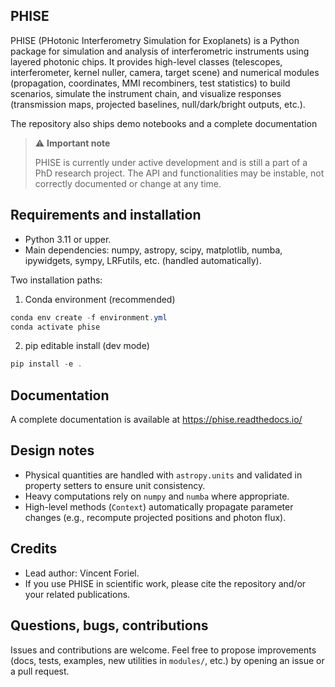 ## PHISE

PHISE (PHotonic Interferometry Simulation for Exoplanets) is a Python package for simulation and analysis of interferometric instruments using layered photonic chips. It provides high-level classes (telescopes, interferometer, kernel nuller, camera, target scene) and numerical modules (propagation, coordinates, MMI recombiners, test statistics) to build scenarios, simulate the instrument chain, and visualize responses (transmission maps, projected baselines, null/dark/bright outputs, etc.).

The repository also ships demo notebooks and a complete documentation

> ⚠️ **Important note**
> 
> PHISE is currently under active development and is still a part of a PhD research project. The API and functionalities may be instable, not correctly documented or change at any time.

## Requirements and installation

- Python 3.11 or upper.
- Main dependencies: numpy, astropy, scipy, matplotlib, numba, ipywidgets, sympy, LRFutils, etc. (handled automatically).

Two installation paths:

1) Conda environment (recommended)

```powershell
conda env create -f environment.yml
conda activate phise
```

2) pip editable install (dev mode)

```powershell
pip install -e .
```

## Documentation

A complete documentation is available at https://phise.readthedocs.io/

## Design notes

- Physical quantities are handled with `astropy.units` and validated in property setters to ensure unit consistency.
- Heavy computations rely on `numpy` and `numba` where appropriate.
- High-level methods (`Context`) automatically propagate parameter changes (e.g., recompute projected positions and photon flux).

## Credits

- Lead author: Vincent Foriel.
- If you use PHISE in scientific work, please cite the repository and/or your related publications.

## Questions, bugs, contributions

Issues and contributions are welcome. Feel free to propose improvements (docs, tests, examples, new utilities in `modules/`, etc.) by opening an issue or a pull request.

